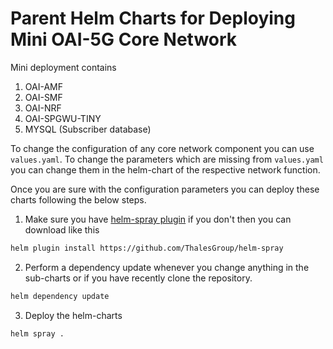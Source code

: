 # Parent Helm Charts for Deploying Mini OAI-5G Core Network

Mini deployment contains

1. OAI-AMF
2. OAI-SMF
3. OAI-NRF
4. OAI-SPGWU-TINY
5. MYSQL (Subscriber database)

To change the configuration of any core network component you can use `values.yaml`. To change the parameters which are missing from `values.yaml` you can change them in the helm-chart of the respective network function. 

Once you are sure with the configuration parameters you can deploy these charts following the below steps. 

1. Make sure you have [helm-spray plugin](https://github.com/ThalesGroup/helm-spray) if you don't then you can download like this

```bash
helm plugin install https://github.com/ThalesGroup/helm-spray
```

2. Perform a dependency update whenever you change anything in the sub-charts or if you have recently clone the repository. 

```bash
helm dependency update
```

3. Deploy the helm-charts

```
helm spray .
```